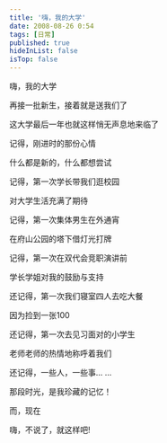 ```yaml
---
title: '嗨，我的大学'
date: 2008-08-26 0:54
tags: [日常]
published: true
hideInList: false
isTop: false
---
```


嗨，我的大学

再接一批新生，接着就是送我们了

这大学最后一年也就这样悄无声息地来临了

记得，刚进时的那份心情

什么都是新的，什么都想尝试

记得，第一次学长带我们逛校园

对大学生活充满了期待

<!--more-->

记得，第一次集体男生在外通宵

在府山公园的塔下借灯光打牌

记得，第一次在双代会竞职演讲前

学长学姐对我的鼓励与支持

还记得，第一次我们寝室四人去吃大餐

因为捡到一张100

还记得，第一次去见习面对的小学生

老师老师的热情地称呼着我们

还记得，一些人，一些事... ...

那段时光，是我珍藏的记忆！

而，现在

嗨，不说了，就这样吧!